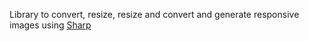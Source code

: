 Library to convert, resize, resize and convert and generate responsive images using [Sharp](https://sharp.pixelplumbing.com/en/stable/)